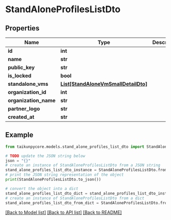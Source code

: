 # StandAloneProfilesListDto


## Properties

Name | Type | Description | Notes
------------ | ------------- | ------------- | -------------
**id** | **int** |  | 
**name** | **str** |  | 
**public_key** | **str** |  | 
**is_locked** | **bool** |  | 
**standalone_vms** | [**List[StandAloneVmSmallDetailDto]**](StandAloneVmSmallDetailDto.md) |  | 
**organization_id** | **int** |  | 
**organization_name** | **str** |  | 
**partner_logo** | **str** |  | 
**created_at** | **str** |  | 

## Example

```python
from taikunpycore.models.stand_alone_profiles_list_dto import StandAloneProfilesListDto

# TODO update the JSON string below
json = "{}"
# create an instance of StandAloneProfilesListDto from a JSON string
stand_alone_profiles_list_dto_instance = StandAloneProfilesListDto.from_json(json)
# print the JSON string representation of the object
print(StandAloneProfilesListDto.to_json())

# convert the object into a dict
stand_alone_profiles_list_dto_dict = stand_alone_profiles_list_dto_instance.to_dict()
# create an instance of StandAloneProfilesListDto from a dict
stand_alone_profiles_list_dto_from_dict = StandAloneProfilesListDto.from_dict(stand_alone_profiles_list_dto_dict)
```
[[Back to Model list]](../README.md#documentation-for-models) [[Back to API list]](../README.md#documentation-for-api-endpoints) [[Back to README]](../README.md)


